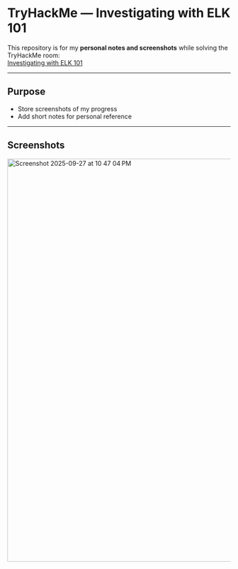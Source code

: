 # TryHackMe — Investigating with ELK 101

This repository is for my **personal notes and screenshots** while solving the TryHackMe room:  
[Investigating with ELK 101](https://tryhackme.com/room/investigatingwithelk101)

---

## Purpose
- Store screenshots of my progress  
- Add short notes for personal reference  

---

## Screenshots

<img width="1519" height="910" alt="Screenshot 2025-09-27 at 10 47 04 PM" src="https://github.com/user-attachments/assets/fa286f94-06b3-469a-9d01-b2e0f197a9df" />
